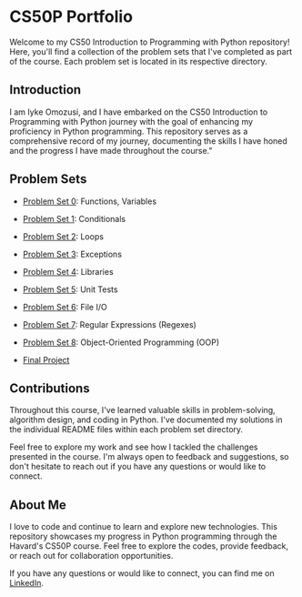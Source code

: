 # CS50P Portfolio

Welcome to my CS50 Introduction to Programming with Python repository! Here, you'll find a collection of the problem sets that I've completed as part of the course. Each problem set is located in its respective directory.

## Introduction
I am Iyke Omozusi, and I have embarked on the CS50 Introduction to Programming with Python journey with the goal of enhancing my proficiency in Python programming. This repository serves as a comprehensive record of my journey, documenting the skills I have honed and the progress I have made throughout the course."

## Problem Sets

- [Problem Set 0](./problem_sets/problem_set0): Functions, Variables

- [Problem Set 1](./problem_sets/problem_set1): Conditionals

- [Problem Set 2](./problem_sets/problem_set2): Loops

- [Problem Set 3](./problem_sets/problem_set3): Exceptions

- [Problem Set 4](./problem_sets/problem_set4): Libraries

- [Problem Set 5](./problem_sets/problem_set5): Unit Tests

- [Problem Set 6](./problem_sets/problem_set6): File I/O

- [Problem Set 7](./problem_sets/problem_set7): Regular Expressions (Regexes)

- [Problem Set 8](./problem_sets/problem_set8): Object-Oriented Programming (OOP)

- [Final Project](https://github.com/iZusi/air_shooter)

## Contributions
Throughout this course, I've learned valuable skills in problem-solving, algorithm design, and coding in Python. I've documented my solutions in the individual README files within each problem set directory.

Feel free to explore my work and see how I tackled the challenges presented in the course. I'm always open to feedback and suggestions, so don't hesitate to reach out if you have any questions or would like to connect.

## About Me

I love to code and continue to learn and explore new technologies. This repository showcases my progress in Python programming through the Havard's CS50P course. Feel free to explore the codes, provide feedback, or reach out for collaboration opportunities.

If you have any questions or would like to connect, you can find me on [LinkedIn](https://www.linkedin.com/in/iomozusi).
